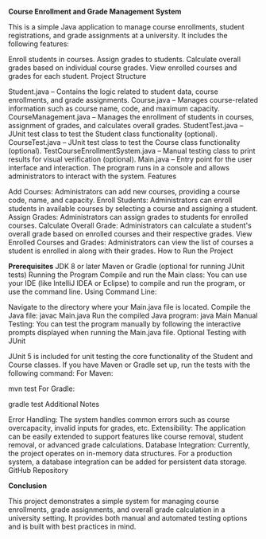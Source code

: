 **Course Enrollment and Grade Management System**

This is a simple Java application to manage course enrollments, student registrations, and grade assignments at a university. It includes the following features:

Enroll students in courses.
Assign grades to students.
Calculate overall grades based on individual course grades.
View enrolled courses and grades for each student.
Project Structure

Student.java – Contains the logic related to student data, course enrollments, and grade assignments.
Course.java – Manages course-related information such as course name, code, and maximum capacity.
CourseManagement.java – Manages the enrollment of students in courses, assignment of grades, and calculates overall grades.
StudentTest.java – JUnit test class to test the Student class functionality (optional).
CourseTest.java – JUnit test class to test the Course class functionality (optional).
TestCourseEnrollmentSystem.java – Manual testing class to print results for visual verification (optional).
Main.java – Entry point for the user interface and interaction. The program runs in a console and allows administrators to interact with the system.
Features

Add Courses: Administrators can add new courses, providing a course code, name, and capacity.
Enroll Students: Administrators can enroll students in available courses by selecting a course and assigning a student.
Assign Grades: Administrators can assign grades to students for enrolled courses.
Calculate Overall Grade: Administrators can calculate a student's overall grade based on enrolled courses and their respective grades.
View Enrolled Courses and Grades: Administrators can view the list of courses a student is enrolled in along with their grades.
How to Run the Project

**Prerequisites**
JDK 8 or later
Maven or Gradle (optional for running JUnit tests)
Running the Program
Compile and run the Main class:
You can use your IDE (like IntelliJ IDEA or Eclipse) to compile and run the program, or use the command line.
Using Command Line:

Navigate to the directory where your Main.java file is located.
Compile the Java file:
javac Main.java
Run the compiled Java program:
java Main
Manual Testing:
You can test the program manually by following the interactive prompts displayed when running the Main.java file.
Optional Testing with JUnit

JUnit 5 is included for unit testing the core functionality of the Student and Course classes.
If you have Maven or Gradle set up, run the tests with the following command:
For Maven:

mvn test
For Gradle:

gradle test
Additional Notes

Error Handling: The system handles common errors such as course overcapacity, invalid inputs for grades, etc.
Extensibility: The application can be easily extended to support features like course removal, student removal, or advanced grade calculations.
Database Integration: Currently, the project operates on in-memory data structures. For a production system, a database integration can be added for persistent data storage.
GitHub Repository


**Conclusion**

This project demonstrates a simple system for managing course enrollments, grade assignments, and overall grade calculation in a university setting. It provides both manual and automated testing options and is built with best practices in mind.
